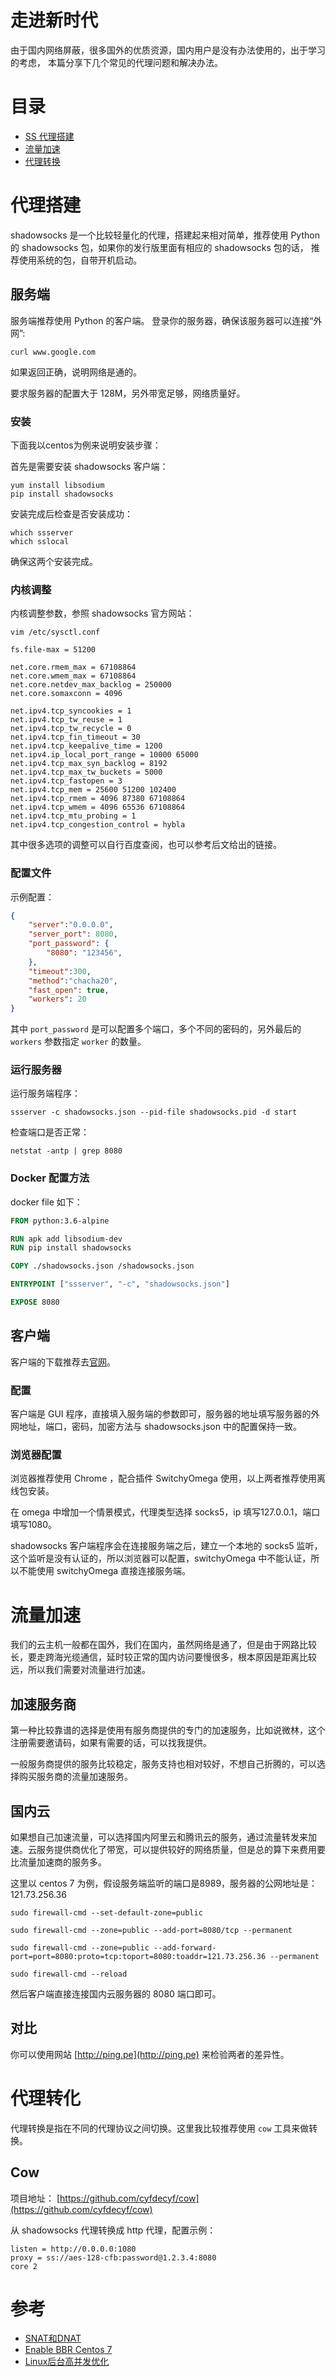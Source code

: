 # 走进新时代

由于国内网络屏蔽，很多国外的优质资源，国内用户是没有办法使用的，出于学习的考虑，
本篇分享下几个常见的代理问题和解决办法。

# 目录

* [SS 代理搭建](#代理搭建)
* [流量加速](#流量加速)
* [代理转换](#代理转换)

# 代理搭建

shadowsocks 是一个比较轻量化的代理，搭建起来相对简单，推荐使用 Python 的
shadowsocks 包，如果你的发行版里面有相应的 shadowsocks 包的话，
推荐使用系统的包，自带开机启动。

## 服务端

服务端推荐使用 Python 的客户端。
登录你的服务器，确保该服务器可以连接“外网”:
```shell
curl www.google.com
```
如果返回正确，说明网络是通的。

要求服务器的配置大于 128M，另外带宽足够，网络质量好。

### 安装

下面我以centos为例来说明安装步骤：

首先是需要安装 shadowsocks 客户端：
```shell
yum install libsodium
pip install shadowsocks
```
安装完成后检查是否安装成功：
```shell
which ssserver
which sslocal
```
确保这两个安装完成。

### 内核调整

内核调整参数，参照 shadowsocks 官方网站：

```shell
vim /etc/sysctl.conf

fs.file-max = 51200

net.core.rmem_max = 67108864
net.core.wmem_max = 67108864
net.core.netdev_max_backlog = 250000
net.core.somaxconn = 4096

net.ipv4.tcp_syncookies = 1
net.ipv4.tcp_tw_reuse = 1
net.ipv4.tcp_tw_recycle = 0
net.ipv4.tcp_fin_timeout = 30
net.ipv4.tcp_keepalive_time = 1200
net.ipv4.ip_local_port_range = 10000 65000
net.ipv4.tcp_max_syn_backlog = 8192
net.ipv4.tcp_max_tw_buckets = 5000
net.ipv4.tcp_fastopen = 3
net.ipv4.tcp_mem = 25600 51200 102400
net.ipv4.tcp_rmem = 4096 87380 67108864
net.ipv4.tcp_wmem = 4096 65536 67108864
net.ipv4.tcp_mtu_probing = 1
net.ipv4.tcp_congestion_control = hybla
```

其中很多选项的调整可以自行百度查阅，也可以参考后文给出的链接。

### 配置文件

示例配置：

```json
{
    "server":"0.0.0.0",
    "server_port": 8080,
    "port_password": {
        "8080": "123456",
    },
    "timeout":300,
    "method":"chacha20",
    "fast_open": true,
    "workers": 20
}
```
其中 `port_password` 是可以配置多个端口，多个不同的密码的，另外最后的 `workers` 参数指定 `worker` 的数量。

### 运行服务器

运行服务端程序：

```shell
ssserver -c shadowsocks.json --pid-file shadowsocks.pid -d start
```

检查端口是否正常：
```shell
netstat -antp | grep 8080
```

### Docker 配置方法

docker file 如下：
```Dockerfile
FROM python:3.6-alpine

RUN apk add libsodium-dev
RUN pip install shadowsocks

COPY ./shadowsocks.json /shadowsocks.json

ENTRYPOINT ["ssserver", "-c", "shadowsocks.json"]

EXPOSE 8080
```

## 客户端

客户端的下载推荐去[官网](https://shadowsocks.org/en/download/clients.html)。

### 配置

客户端是 GUI 程序，直接填入服务端的参数即可，服务器的地址填写服务器的外网地址，端口，密码，加密方法与 shadowsocks.json 中的配置保持一致。

### 浏览器配置

浏览器推荐使用 Chrome ，配合插件 SwitchyOmega 使用，以上两者推荐使用离线包安装。

在 omega 中增加一个情景模式，代理类型选择 socks5，ip 填写127.0.0.1，端口填写1080。

shadowsocks 客户端程序会在连接服务端之后，建立一个本地的 socks5 监听，这个监听是没有认证的，所以浏览器可以配置，switchyOmega 中不能认证，所以不能使用 switchyOmega 直接连接服务端。

# 流量加速

我们的云主机一般都在国外，我们在国内，虽然网络是通了，但是由于网路比较长，要走跨海光缆通信，延时较正常的国内访问要慢很多，根本原因是距离比较远，所以我们需要对流量进行加速。

## 加速服务商

第一种比较靠谱的选择是使用有服务商提供的专门的加速服务，比如说微林，这个注册需要邀请码，如果有需要的话，可以找我提供。

一般服务商提供的服务比较稳定，服务支持也相对较好，不想自己折腾的，可以选择购买服务商的流量加速服务。

## 国内云

如果想自己加速流量，可以选择国内阿里云和腾讯云的服务，通过流量转发来加速。云服务提供商优化了带宽，可以提供较好的网络质量，但是总的算下来费用要比流量加速商的服务多。

这里以 centos 7 为例，假设服务端监听的端口是8989，服务器的公网地址是：121.73.256.36

```shell
sudo firewall-cmd --set-default-zone=public

sudo firewall-cmd --zone=public --add-port=8080/tcp --permanent

sudo firewall-cmd --zone=public --add-forward-port=port=8080:proto=tcp:toport=8080:toaddr=121.73.256.36 --permanent

sudo firewall-cmd --reload
```

然后客户端直接连接国内云服务器的 8080 端口即可。

## 对比

你可以使用网站 [http://ping.pe](http://ping.pe) 来检验两者的差异性。

# 代理转化

代理转换是指在不同的代理协议之间切换。这里我比较推荐使用 `cow` 工具来做转换。

## Cow

项目地址： [https://github.com/cyfdecyf/cow](https://github.com/cyfdecyf/cow)

从 shadowsocks 代理转换成 http 代理，配置示例：
```shell
listen = http://0.0.0.0:1080
proxy = ss://aes-128-cfb:password@1.2.3.4:8080
core 2
```

# 参考

* [SNAT和DNAT](https://www.cnblogs.com/mangood/p/6024053.html)
* [Enable BBR Centos 7](https://www.vultr.com/docs/how-to-deploy-google-bbr-on-centos-7)
* [Linux后台高并发优化](https://www.jianshu.com/p/e0b52dc702d6)